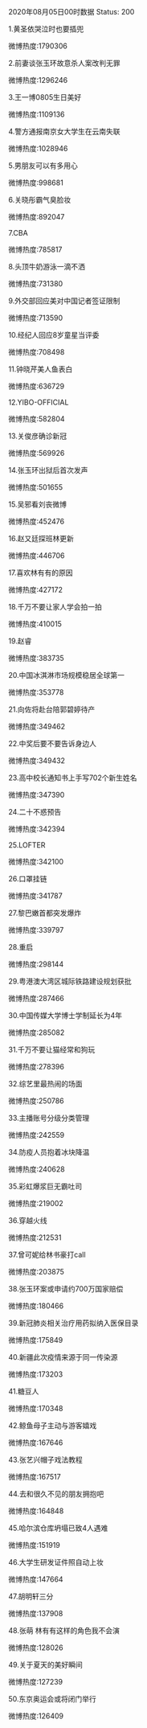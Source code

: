2020年08月05日00时数据
Status: 200

1.黄圣依哭泣时也要插兜

微博热度:1790306

2.前妻谈张玉环故意杀人案改判无罪

微博热度:1296246

3.王一博0805生日美好

微博热度:1109136

4.警方通报南京女大学生在云南失联

微博热度:1028946

5.男朋友可以有多用心

微博热度:998681

6.关晓彤霸气臭脸妆

微博热度:892047

7.CBA

微博热度:785817

8.头顶牛奶游泳一滴不洒

微博热度:731380

9.外交部回应美对中国记者签证限制

微博热度:713590

10.经纪人回应8岁童星当评委

微博热度:708498

11.钟晓芹美人鱼表白

微博热度:636729

12.YIBO-OFFICIAL

微博热度:582804

13.关俊彦确诊新冠

微博热度:569926

14.张玉环出狱后首次发声

微博热度:501655

15.吴邪看刘丧微博

微博热度:452476

16.赵又廷探班林更新

微博热度:446706

17.喜欢林有有的原因

微博热度:427172

18.千万不要让家人学会拍一拍

微博热度:410015

19.赵睿

微博热度:383735

20.中国冰淇淋市场规模稳居全球第一

微博热度:353778

21.向佐将赴台陪郭碧婷待产

微博热度:349462

22.中奖后要不要告诉身边人

微博热度:349432

23.高中校长通知书上手写702个新生姓名

微博热度:347390

24.二十不惑预告

微博热度:342394

25.LOFTER

微博热度:342100

26.口罩挂链

微博热度:341787

27.黎巴嫩首都突发爆炸

微博热度:339797

28.重启

微博热度:298144

29.粤港澳大湾区城际铁路建设规划获批

微博热度:287466

30.中国传媒大学博士学制延长为4年

微博热度:285082

31.千万不要让猫经常和狗玩

微博热度:278396

32.综艺里最热闹的场面

微博热度:250786

33.主播账号分级分类管理

微博热度:242559

34.防疫人员抱着冰块降温

微博热度:240628

35.彩虹爆浆巨无霸吐司

微博热度:219002

36.穿越火线

微博热度:212531

37.曾可妮给林书豪打call

微博热度:203875

38.张玉环案或申请约700万国家赔偿

微博热度:180466

39.新冠肺炎相关治疗用药拟纳入医保目录

微博热度:175849

40.新疆此次疫情来源于同一传染源

微博热度:173203

41.糖豆人

微博热度:170348

42.鲸鱼母子主动与游客嬉戏

微博热度:167646

43.张艺兴帽子戏法教程

微博热度:167517

44.去和很久不见的朋友拥抱吧

微博热度:164848

45.哈尔滨仓库坍塌已致4人遇难

微博热度:151919

46.大学生研发证件照自动上妆

微博热度:147664

47.胡明轩三分

微博热度:137908

48.张萌 林有有这样的角色我不会演

微博热度:128026

49.关于夏天的美好瞬间

微博热度:127239

50.东京奥运会或将闭门举行

微博热度:126409

